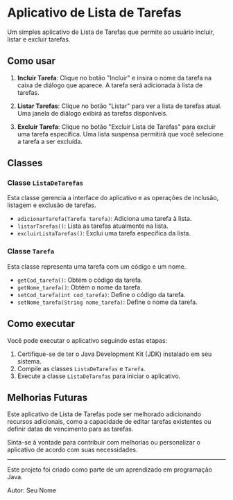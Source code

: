 # Aplicativo de Lista de Tarefas

Um simples aplicativo de Lista de Tarefas que permite ao usuário incluir, listar e excluir tarefas.

## Como usar

1. **Incluir Tarefa**: Clique no botão "Incluir" e insira o nome da tarefa na caixa de diálogo que aparece. A tarefa será adicionada à lista de tarefas.

2. **Listar Tarefas**: Clique no botão "Listar" para ver a lista de tarefas atual. Uma janela de diálogo exibirá as tarefas disponíveis.

3. **Excluir Tarefa**: Clique no botão "Excluir Lista de Tarefas" para excluir uma tarefa específica. Uma lista suspensa permitirá que você selecione a tarefa a ser excluída.

## Classes

### Classe `ListaDeTarefas`

Esta classe gerencia a interface do aplicativo e as operações de inclusão, listagem e exclusão de tarefas.

- `adicionarTarefa(Tarefa tarefa)`: Adiciona uma tarefa à lista.
- `listarTarefas()`: Lista as tarefas atualmente na lista.
- `excluirListaTarefas()`: Exclui uma tarefa específica da lista.

### Classe `Tarefa`

Esta classe representa uma tarefa com um código e um nome.

- `getCod_tarefa()`: Obtém o código da tarefa.
- `getNome_tarefa()`: Obtém o nome da tarefa.
- `setCod_tarefa(int cod_tarefa)`: Define o código da tarefa.
- `setNome_tarefa(String nome_tarefa)`: Define o nome da tarefa.

## Como executar

Você pode executar o aplicativo seguindo estas etapas:

1. Certifique-se de ter o Java Development Kit (JDK) instalado em seu sistema.
2. Compile as classes `ListaDeTarefas` e `Tarefa`.
3. Execute a classe `ListaDeTarefas` para iniciar o aplicativo.

## Melhorias Futuras

Este aplicativo de Lista de Tarefas pode ser melhorado adicionando recursos adicionais, como a capacidade de editar tarefas existentes ou definir datas de vencimento para as tarefas.

Sinta-se à vontade para contribuir com melhorias ou personalizar o aplicativo de acordo com suas necessidades.

---

Este projeto foi criado como parte de um aprendizado em programação Java.

Autor: Seu Nome

